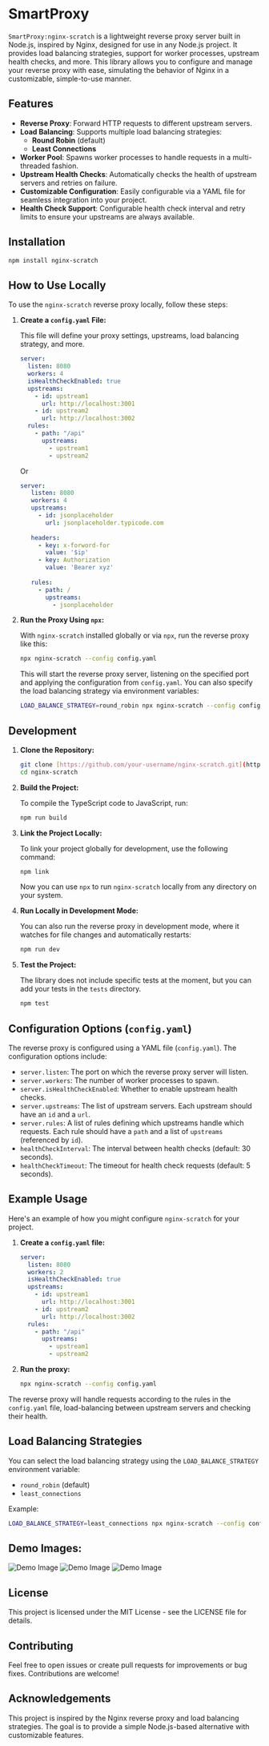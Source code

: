 # SmartProxy

`SmartProxy:nginx-scratch` is a lightweight reverse proxy server built in Node.js, inspired by Nginx, designed for use in any Node.js project. It provides load balancing strategies, support for worker processes, upstream health checks, and more. This library allows you to configure and manage your reverse proxy with ease, simulating the behavior of Nginx in a customizable, simple-to-use manner.

## Features

- **Reverse Proxy**: Forward HTTP requests to different upstream servers.
- **Load Balancing**: Supports multiple load balancing strategies:
  - **Round Robin** (default)
  - **Least Connections**
- **Worker Pool**: Spawns worker processes to handle requests in a multi-threaded fashion.
- **Upstream Health Checks**: Automatically checks the health of upstream servers and retries on failure.
- **Customizable Configuration**: Easily configurable via a YAML file for seamless integration into your project.
- **Health Check Support**: Configurable health check interval and retry limits to ensure your upstreams are always available.

## Installation

```bash
npm install nginx-scratch
```

## How to Use Locally

To use the `nginx-scratch` reverse proxy locally, follow these steps:

1. **Create a `config.yaml` File:**

   This file will define your proxy settings, upstreams, load balancing strategy, and more.

   ```yaml
   server:
     listen: 8080
     workers: 4
     isHealthCheckEnabled: true
     upstreams:
       - id: upstream1
         url: http://localhost:3001
       - id: upstream2
         url: http://localhost:3002
     rules:
       - path: "/api"
         upstreams:
           - upstream1
           - upstream2
   ```
    Or
   ```yaml
   server:
      listen: 8080
      workers: 4
      upstreams:
        - id: jsonplaceholder
          url: jsonplaceholder.typicode.com
        
      headers:
        - key: x-forword-for
          value: '$ip'
        - key: Authorization
          value: 'Bearer xyz'
      
      rules:
        - path: /
          upstreams: 
            - jsonplaceholder    
   ```

2. **Run the Proxy Using `npx`:**

   With `nginx-scratch` installed globally or via `npx`, run the reverse proxy like this:

   ```bash
   npx nginx-scratch --config config.yaml
   ```

   This will start the reverse proxy server, listening on the specified port and applying the configuration from `config.yaml`.  You can also specify the load balancing strategy via environment variables:

   ```bash
   LOAD_BALANCE_STRATEGY=round_robin npx nginx-scratch --config config.yaml  # or least_connections
   ```

## Development

1. **Clone the Repository:**

   ```bash
   git clone [https://github.com/your-username/nginx-scratch.git](https://github.com/your-username/nginx-scratch.git)
   cd nginx-scratch
   ```

2. **Build the Project:**

   To compile the TypeScript code to JavaScript, run:

   ```bash
   npm run build
   ```

3. **Link the Project Locally:**

   To link your project globally for development, use the following command:

   ```bash
   npm link
   ```

   Now you can use `npx` to run `nginx-scratch` locally from any directory on your system.

4. **Run Locally in Development Mode:**

   You can also run the reverse proxy in development mode, where it watches for file changes and automatically restarts:

   ```bash
   npm run dev
   ```

5. **Test the Project:**

   The library does not include specific tests at the moment, but you can add your tests in the `tests` directory.

   ```bash
   npm test
   ```

## Configuration Options (`config.yaml`)

The reverse proxy is configured using a YAML file (`config.yaml`). The configuration options include:

- `server.listen`: The port on which the reverse proxy server will listen.
- `server.workers`: The number of worker processes to spawn.
- `server.isHealthCheckEnabled`: Whether to enable upstream health checks.
- `server.upstreams`: The list of upstream servers.  Each upstream should have an `id` and a `url`.
- `server.rules`: A list of rules defining which upstreams handle which requests.  Each rule should have a `path` and a list of `upstreams` (referenced by `id`).
- `healthCheckInterval`: The interval between health checks (default: 30 seconds).
- `healthCheckTimeout`: The timeout for health check requests (default: 5 seconds).

## Example Usage

Here's an example of how you might configure `nginx-scratch` for your project.

1. **Create a `config.yaml` file:**

   ```yaml
   server:
     listen: 8080
     workers: 2
     isHealthCheckEnabled: true
     upstreams:
       - id: upstream1
         url: http://localhost:3001
       - id: upstream2
         url: http://localhost:3002
     rules:
       - path: "/api"
         upstreams:
           - upstream1
           - upstream2
   ```

2. **Run the proxy:**

   ```bash
   npx nginx-scratch --config config.yaml
   ```

The reverse proxy will handle requests according to the rules in the `config.yaml` file, load-balancing between upstream servers and checking their health.

## Load Balancing Strategies

You can select the load balancing strategy using the `LOAD_BALANCE_STRATEGY` environment variable:

- `round_robin` (default)
- `least_connections`

Example:

```bash
LOAD_BALANCE_STRATEGY=least_connections npx nginx-scratch --config config.yaml
```

## Demo Images:
![Demo Image](https://github.com/TejasSathe010/Web-Server-Software-Ngnix/blob/main/img/demo1.png)
![Demo Image](https://github.com/TejasSathe010/Web-Server-Software-Ngnix/blob/main/img/demo2.png)
![Demo Image](https://github.com/TejasSathe010/Web-Server-Software-Ngnix/blob/main/img/demo3.png)

## License

This project is licensed under the MIT License - see the LICENSE file for details.

## Contributing

Feel free to open issues or create pull requests for improvements or bug fixes. Contributions are welcome!

## Acknowledgements

This project is inspired by the Nginx reverse proxy and load balancing strategies. The goal is to provide a simple Node.js-based alternative with customizable features.
```
